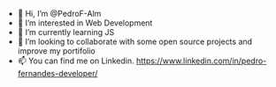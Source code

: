 - 👋 Hi, I’m @PedroF-Alm
- 👀 I’m interested in Web Development
- 🌱 I’m currently learning JS
- 💞️ I’m looking to collaborate with some open source projects and improve my portifolio
- 📫 You can find me on Linkedin. https://www.linkedin.com/in/pedro-fernandes-developer/

<!---
PedroF-Alm/PedroF-Alm is a ✨ special ✨ repository because its `README.md` (this file) appears on your GitHub profile.
You can click the Preview link to take a look at your changes.
--->
